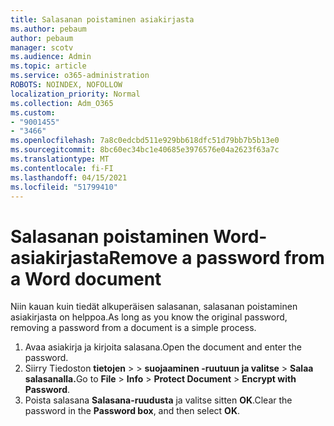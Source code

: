 ```yaml
---
title: Salasanan poistaminen asiakirjasta
ms.author: pebaum
author: pebaum
manager: scotv
ms.audience: Admin
ms.topic: article
ms.service: o365-administration
ROBOTS: NOINDEX, NOFOLLOW
localization_priority: Normal
ms.collection: Adm_O365
ms.custom:
- "9001455"
- "3466"
ms.openlocfilehash: 7a8c0edcbd511e929bb618dfc51d79bb7b5b13e0
ms.sourcegitcommit: 8bc60ec34bc1e40685e3976576e04a2623f63a7c
ms.translationtype: MT
ms.contentlocale: fi-FI
ms.lasthandoff: 04/15/2021
ms.locfileid: "51799410"
---
```

# <a name="remove-a-password-from-a-word-document"></a><span data-ttu-id="2ab38-102">Salasanan poistaminen Word-asiakirjasta</span><span class="sxs-lookup"><span data-stu-id="2ab38-102">Remove a password from a Word document</span></span>

<span data-ttu-id="2ab38-103">Niin kauan kuin tiedät alkuperäisen salasanan, salasanan poistaminen asiakirjasta on helppoa.</span><span class="sxs-lookup"><span data-stu-id="2ab38-103">As long as you know the original password, removing a password from a document is a simple process.</span></span>

1. <span data-ttu-id="2ab38-104">Avaa asiakirja ja kirjoita salasana.</span><span class="sxs-lookup"><span data-stu-id="2ab38-104">Open the document and enter the password.</span></span>
2. <span data-ttu-id="2ab38-105">Siirry Tiedoston **tietojen**  >    >  **suojaaminen -ruutuun ja valitse**  >  **Salaa salasanalla.**</span><span class="sxs-lookup"><span data-stu-id="2ab38-105">Go to **File** > **Info** > **Protect Document** > **Encrypt with Password**.</span></span>
3. <span data-ttu-id="2ab38-106">Poista salasana **Salasana-ruudusta** ja valitse sitten **OK**.</span><span class="sxs-lookup"><span data-stu-id="2ab38-106">Clear the password in the **Password box**, and then select **OK**.</span></span>